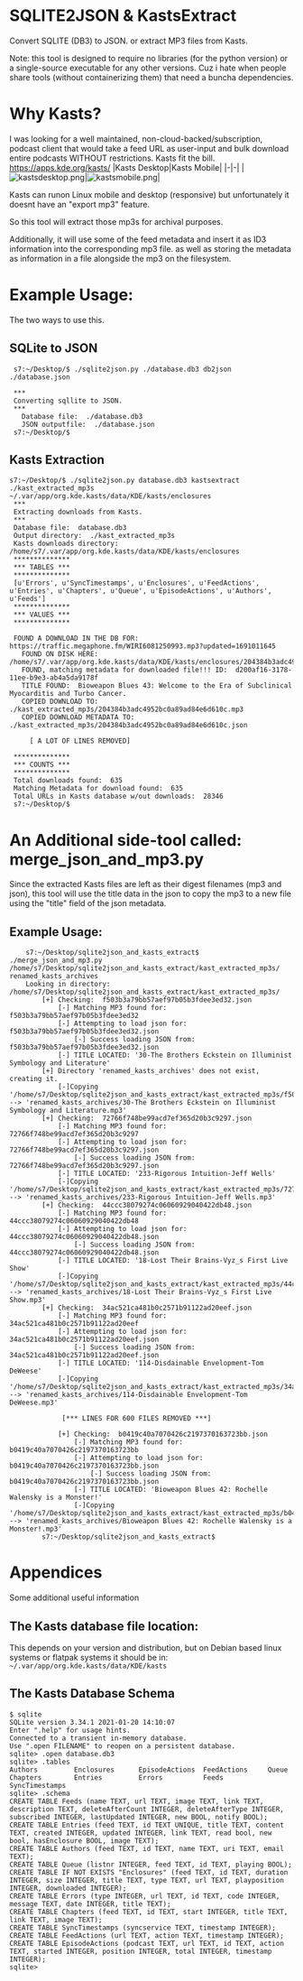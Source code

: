 # SQLITE2JSON & KastsExtract
Convert SQLITE (DB3) to JSON.
or extract MP3 files from Kasts.

Note: this tool is designed to require no libraries (for the python version) or 
a single-source executable for any other versions. Cuz i hate when people share tools (without containerizing them) that
need a buncha dependencies.

# Why Kasts?
I was looking for a well maintained, non-cloud-backed/subscription, podcast client that
would take a feed URL as user-input and bulk download entire podcasts WITHOUT restrictions.
Kasts fit the bill.
https://apps.kde.org/kasts/
|Kasts Desktop|Kasts Mobile|
|-|-|
|![kastsdesktop.png](https://cdn.kde.org/screenshots/kasts/kasts-desktop.png)|![kastsmobile.png](https://cdn.kde.org/screenshots/kasts/kasts-mobile.png)|

Kasts can runon Linux mobile and desktop (responsive) but unfortunately it doesnt have an "export mp3" feature.

So this tool will extract those mp3s for archival purposes. 

Additionally, it will use some of the feed metadata and insert it as ID3 information into the corresponding mp3 file.
as well as storing the metadata as information in a file alongside the mp3 on the filesystem.

# Example Usage: 
The two ways to use this.

## SQLite to JSON
``` 
 s7:~/Desktop/$ ./sqlite2json.py ./database.db3 db2json ./database.json
 
 ***
 Converting sqllite to JSON.
 *** 
   Database file:  ./database.db3
   JSON outputfile:  ./database.json
 s7:~/Desktop/$ 
```

## Kasts Extraction
```
s7:~/Desktop/$ ./sqlite2json.py database.db3 kastsextract ./kast_extracted_mp3s ~/.var/app/org.kde.kasts/data/KDE/kasts/enclosures
 ***
 Extracting downloads from Kasts.
 ***
 Database file:  database.db3
 Output directory:  ./kast_extracted_mp3s
 Kasts downloads directory:  /home/s7/.var/app/org.kde.kasts/data/KDE/kasts/enclosures
 **************
 *** TABLES ***
 **************
 [u'Errors', u'SyncTimestamps', u'Enclosures', u'FeedActions', u'Entries', u'Chapters', u'Queue', u'EpisodeActions', u'Authors', u'Feeds']
 **************
 *** VALUES ***
 **************
 
 FOUND A DOWNLOAD IN THE DB FOR:  https://traffic.megaphone.fm/WIRI6081250993.mp3?updated=1691011645 
   FOUND ON DISK HERE:  /home/s7/.var/app/org.kde.kasts/data/KDE/kasts/enclosures/204384b3adc4952bc0a89ad84e6d610c
   FOUND, matching metadata for downloaded file!!! ID:  d200af16-3178-11ee-b9e3-ab4a5da9178f
   TITLE FOUND:  Bioweapon Blues 43: Welcome to the Era of Subclinical Myocarditis and Turbo Cancer.
   COPIED DOWNLOAD TO:  ./kast_extracted_mp3s/204384b3adc4952bc0a89ad84e6d610c.mp3
   COPIED DOWNLOAD METADATA TO:  ./kast_extracted_mp3s/204384b3adc4952bc0a89ad84e6d610c.json
 
     [ A LOT OF LINES REMOVED]
 
 **************
 *** COUNTS ***
 **************
 Total downloads found:  635
 Matching Metadata for download found:  635
 Total URLs in Kasts database w/out downloads:  28346
 s7:~/Desktop/$ 
```
# An Additional side-tool called: merge_json_and_mp3.py 
Since the extracted Kasts files are left as their digest filenames (mp3 and json), this tool
will use the title data in the json to copy the mp3 to a new file using the "title" field of
the json metadata.

## Example Usage:
```
    s7:~/Desktop/sqlite2json_and_kasts_extract$ ./merge_json_and_mp3.py /home/s7/Desktop/sqlite2json_and_kasts_extract/kast_extracted_mp3s/ renamed_kasts_archives
    Looking in directory:  /home/s7/Desktop/sqlite2json_and_kasts_extract/kast_extracted_mp3s/
        [+] Checking:  f503b3a79bb57aef97b05b3fdee3ed32.json
            [-] Matching MP3 found for:  f503b3a79bb57aef97b05b3fdee3ed32
            [-] Attempting to load json for: f503b3a79bb57aef97b05b3fdee3ed32.json
                [-] Success loading JSON from:  f503b3a79bb57aef97b05b3fdee3ed32.json
            [-] TITLE LOCATED: '30-The Brothers Eckstein on Illuminist Symbology and Literature'
        [+] Directory 'renamed_kasts_archives' does not exist, creating it.
            [-]Copying '/home/s7/Desktop/sqlite2json_and_kasts_extract/kast_extracted_mp3s/f503b3a79bb57aef97b05b3fdee3ed32.mp3' --> 'renamed_kasts_archives/30-The Brothers Eckstein on Illuminist Symbology and Literature.mp3'
        [+] Checking:  72766f748be99acd7ef365d20b3c9297.json
            [-] Matching MP3 found for:  72766f748be99acd7ef365d20b3c9297
            [-] Attempting to load json for: 72766f748be99acd7ef365d20b3c9297.json
                [-] Success loading JSON from:  72766f748be99acd7ef365d20b3c9297.json
            [-] TITLE LOCATED: '233-Rigorous Intuition-Jeff Wells'
            [-]Copying '/home/s7/Desktop/sqlite2json_and_kasts_extract/kast_extracted_mp3s/72766f748be99acd7ef365d20b3c9297.mp3' --> 'renamed_kasts_archives/233-Rigorous Intuition-Jeff Wells.mp3'
        [+] Checking:  44ccc38079274c06060929040422db48.json
            [-] Matching MP3 found for:  44ccc38079274c06060929040422db48
            [-] Attempting to load json for: 44ccc38079274c06060929040422db48.json
                [-] Success loading JSON from:  44ccc38079274c06060929040422db48.json
            [-] TITLE LOCATED: '18-Lost Their Brains-Vyz_s First Live Show'
            [-]Copying '/home/s7/Desktop/sqlite2json_and_kasts_extract/kast_extracted_mp3s/44ccc38079274c06060929040422db48.mp3' --> 'renamed_kasts_archives/18-Lost Their Brains-Vyz_s First Live Show.mp3'
        [+] Checking:  34ac521ca481b0c2571b91122ad20eef.json
            [-] Matching MP3 found for:  34ac521ca481b0c2571b91122ad20eef
            [-] Attempting to load json for: 34ac521ca481b0c2571b91122ad20eef.json
                [-] Success loading JSON from:  34ac521ca481b0c2571b91122ad20eef.json
            [-] TITLE LOCATED: '114-Disdainable Envelopment-Tom DeWeese'
            [-]Copying '/home/s7/Desktop/sqlite2json_and_kasts_extract/kast_extracted_mp3s/34ac521ca481b0c2571b91122ad20eef.mp3' --> 'renamed_kasts_archives/114-Disdainable Envelopment-Tom DeWeese.mp3'
 
             [*** LINES FOR 600 FILES REMOVED ***]

            [+] Checking:  b0419c40a7070426c2197370163723bb.json
                [-] Matching MP3 found for:  b0419c40a7070426c2197370163723bb
                [-] Attempting to load json for: b0419c40a7070426c2197370163723bb.json
                    [-] Success loading JSON from:  b0419c40a7070426c2197370163723bb.json
                [-] TITLE LOCATED: 'Bioweapon Blues 42: Rochelle Walensky is a Monster!'
                [-]Copying '/home/s7/Desktop/sqlite2json_and_kasts_extract/kast_extracted_mp3s/b0419c40a7070426c2197370163723bb.mp3' --> 'renamed_kasts_archives/Bioweapon Blues 42: Rochelle Walensky is a Monster!.mp3'
        s7:~/Desktop/sqlite2json_and_kasts_extract$
```
# Appendices
Some additional useful information

## The Kasts database file location:
This depends on your version and distribution, but on Debian based linux systems or flatpak systems it should be in:
`~/.var/app/org.kde.kasts/data/KDE/kasts`

## The Kasts Database Schema
```
$ sqlite
SQLite version 3.34.1 2021-01-20 14:10:07
Enter ".help" for usage hints.
Connected to a transient in-memory database.
Use ".open FILENAME" to reopen on a persistent database.
sqlite> .open database.db3
sqlite> .tables
Authors         Enclosures      EpisodeActions  FeedActions     Queue         
Chapters        Entries         Errors          Feeds           SyncTimestamps
sqlite> .schema
CREATE TABLE Feeds (name TEXT, url TEXT, image TEXT, link TEXT, description TEXT, deleteAfterCount INTEGER, deleteAfterType INTEGER, subscribed INTEGER, lastUpdated INTEGER, new BOOL, notify BOOL);
CREATE TABLE Entries (feed TEXT, id TEXT UNIQUE, title TEXT, content TEXT, created INTEGER, updated INTEGER, link TEXT, read bool, new bool, hasEnclosure BOOL, image TEXT);
CREATE TABLE Authors (feed TEXT, id TEXT, name TEXT, uri TEXT, email TEXT);
CREATE TABLE Queue (listnr INTEGER, feed TEXT, id TEXT, playing BOOL);
CREATE TABLE IF NOT EXISTS "Enclosures" (feed TEXT, id TEXT, duration INTEGER, size INTEGER, title TEXT, type TEXT, url TEXT, playposition INTEGER, downloaded INTEGER);
CREATE TABLE Errors (type INTEGER, url TEXT, id TEXT, code INTEGER, message TEXT, date INTEGER, title TEXT);
CREATE TABLE Chapters (feed TEXT, id TEXT, start INTEGER, title TEXT, link TEXT, image TEXT);
CREATE TABLE SyncTimestamps (syncservice TEXT, timestamp INTEGER);
CREATE TABLE FeedActions (url TEXT, action TEXT, timestamp INTEGER);
CREATE TABLE EpisodeActions (podcast TEXT, url TEXT, id TEXT, action TEXT, started INTEGER, position INTEGER, total INTEGER, timestamp INTEGER);
sqlite> 
```



